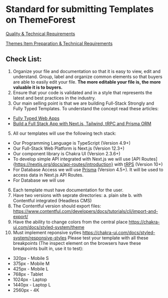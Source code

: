 # Standard for submitting Templates on ThemeForest

[Quality & Technical Requirements](https://help.author.envato.com/hc/en-us/categories/360000038846-Quality-Technical-Requirements)

[Themes Item Preparation & Technical Requirements](https://help.author.envato.com/hc/en-us/articles/360000470826-Themes-Item-Preparation-Technical-Requirements)

## Check List:
1. Organize your file and documentation so that it is easy to view, edit and understand. Group, label and organize common elements so that buyers are able to easily edit your file. **The more editable your file is, the more valuable it is to buyers.**
2. Ensure that your code is validated and in a style that represents the latest and best practices in the industry. 
3. Our main selling point is that we are building Full-Stack Strongly and Fully Typed Templates. To understand the concept read these articles:
- [Fully Typed Web Apps](https://www.epicweb.dev/fully-typed-web-apps)
- [Build a Full Stack App with Next.js, Tailwind, tRPC and Prisma ORM](https://dev.to/franciscomendes10866/build-a-full-stack-app-with-nextjs-tailwind-trpc-and-prisma-orm-4ail)
5. All our templates will use the following tech stack:
- Our Programming Language is TypeScript (Version 4.9+)
- Our Full-Stack Web Platform is Next.js (Version 12.3+)
- Our component library is Chakra UI (Version 2.3.6+)
- To develop simple API integrated with Next.js we will use [API Routes]{https://nextjs.org/docs/api-routes/introduction} with [tRPS](https://trpc.io/docs/v10/nextjs) (Version 10+)
- For Database Access we will use [Prisma](https://www.prisma.io/nextjs) (Version 4.5+). It will be used to access data in Next.js API Routes.
- For Database we will use 
6. Each template must have documentation for the user.
7. Have two versions with seprate directories: a. plain site b. with Contentful integrated (Headless CMS)
8. The Contentful version should export files: https://www.contentful.com/developers/docs/tutorials/cli/import-and-export/ 
9. Have the ability to change colors from the central place https://chakra-ui.com/docs/styled-system/theme
10. Must implement reponsive sytles https://chakra-ui.com/docs/styled-system/responsive-styles
Please test your template with all these breakpoints (The inspect element on the browsers have these breakpoints built in, use it to test):
- 320px - Mobile S
- 375px - Mobile M
- 425px - Mobile L
- 768px - Tablet
- 1024px - Laptop
- 1440px - Laptop L
- 2560px - 4K

